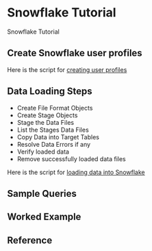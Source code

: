 # Snowflake Tutorial
Snowflake Tutorial

## Create Snowflake user profiles

Here is the script for [creating user profiles](scripts/user_profiles.sql)

## Data Loading Steps

* Create File Format Objects 
* Create Stage Objects 
* Stage the Data Files 
* List the Stages Data Files 
* Copy Data into Target Tables 
* Resolve Data Errors if any 
* Verify loaded data 
* Remove successfully loaded data files 

Here is the script for [loading data into Snowflake](scripts/data_loading.sql)

## Sample Queries


## Worked Example


## Reference